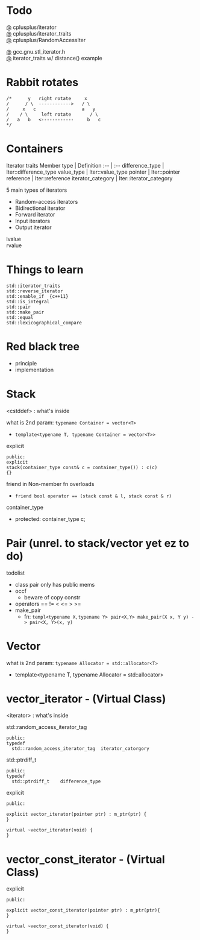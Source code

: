 # Todo

[@](https://m.cplusplus.com/reference/iterator/iterator) cplusplus/iterator  
[@](https://m.cplusplus.com/reference/iterator/iterator_traits) cplusplus/iterator_traits  \
[@](https://m.cplusplus.com/reference/iterator/RandomAccessIterator) cplusplus/RandomAccessIter  

[@](https://gcc.gnu.org/onlinedocs/gcc-4.6.2/libstdc++/api/a01052_source.html) gcc.gnu.stl_iterator.h  \
[@](https://www.codeproject.com/Articles/36530/An-Introduction-to-Iterator-Traits) iterator_traits w/ distance() example 


# Rabbit rotates
```
/*      y   right rotate     x
/      / \  ------------>   / \ 
/     x	  c                 a   y 
/    / \     left rotate       / \ 
/   a   b   <------------     b   c
*/
```

# Containers
Iterator traits
Member type | Definition
:-- | :--
difference_type | Iter::difference_type
value_type | Iter::value_type
pointer | Iter::pointer
reference | Iter::reference
iterator_category | Iter::iterator_category

5 main types of iterators
- Random-access iterators 
- Bidirectional iterator
- Forward iterator 
- Input iterators
- Output iterator 

lvalue \
rvalue

# Things to learn
```
std::iterator_traits
std::reverse_iterator
std::enable_if	{c++11}
std::is_integral
std::pair
std::make_pair
std::equal
std::lexicographical_compare
```

# Red black tree
- principle
- implementation




# Stack
\<cstddef> : what's inside

what is 2nd param: `typename Container = vector<T>`
- `template<typename T, typename Container = vector<T>>`

explicit
```
public: 
explicit 
stack(container_type const& c = container_type()) : c(c) 
{}
```

friend in Non-member fn overloads
- `friend bool operator == (stack const & l, stack const & r)`

container_type
- protected: container_type c;



# Pair (unrel. to stack/vector yet ez to do)
todolist
- class pair only has public mems
- occf
  - beware of copy constr
- operators == != < <= > >=
- make_pair
  - fn: 
`templ<typename X,typename Y> pair<X,Y> make_pair(X x, Y y) -> pair<X, Y>(x, y)`







# Vector
what is 2nd param: `typename Allocator = std::allocator<T>`
- template<typename T, typename Allocator = std::allocator<T>>



# vector_iterator - (Virtual Class)
\<iterator> : what's inside

std::random_access_iterator_tag
```
public: 
typedef
  std::random_access_iterator_tag  iterator_catorgory
```

std::ptrdiff_t
```
public:
typedef
  std::ptrdiff_t	difference_type
```

explicit
```
public:

explicit vector_iterator(pointer ptr) : m_ptr(ptr) {
}

virtual ~vector_iterator(void) {
}
```



# vector_const_iterator - (Virtual Class)
explicit
```
public:

explicit vector_const_iterator(pointer ptr) : m_ptr(ptr){
}

virtual ~vector_const_iterator(void) {
}
```






